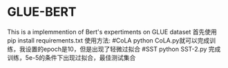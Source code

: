 # GLUE-BERT
This is a implemmention of Bert's expertiments on GLUE dataset
首先使用pip install requirements.txt
使用方法:
#CoLA
python CoLA.py就可以完成训练，我设置的epoch是10，但是出现了轻微过拟合
#SST
python SST-2.py 完成训练，5e-5的条件下出现过拟合，最佳测试集合
